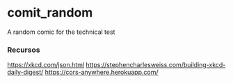 # comit_random
A random comic for the technical test



### Recursos
https://xkcd.com/json.html
https://stephencharlesweiss.com/building-xkcd-daily-digest/
https://cors-anywhere.herokuapp.com/

